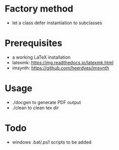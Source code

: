 # Factory method
  * let a class defer instantiation to subclasses

# Prerequisites
  * a working LaTeX installation
  * latexmk: https://mg.readthedocs.io/latexmk.html
  * imsynth: https://github.com/heerdyes/imsynth

# Usage
  * ./docgen to generate PDF output
  * ./clean to clean tex dir

# Todo
  * windows .bat/.ps1 scripts to be added
